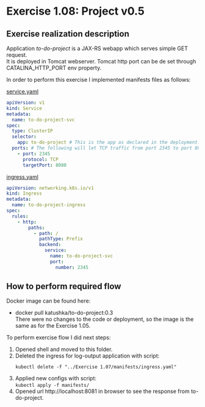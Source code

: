 # Exercise 1.08: Project v0.5

## Exercise realization description

Application *to-do-project* is a JAX-RS webapp which serves simple GET request.   
It is deployed in Tomcat webserver. Tomcat http port can be de set through CATALINA_HTTP_PORT env property. 

In order to perform this exercise I implemented manifests files as follows:

[service.yaml](./manifests/service.yaml)
```yaml
apiVersion: v1
kind: Service
metadata:
  name: to-do-project-svc
spec:
  type: ClusterIP
  selector:
    app: to-do-project # This is the app as declared in the deployment.
  ports: # The following will let TCP traffic from port 2345 to port 8080.
    - port: 2345
      protocol: TCP
      targetPort: 8080
```
[ingress.yaml](./manifests/service.yaml)
```yaml
apiVersion: networking.k8s.io/v1
kind: Ingress
metadata:
  name: to-do-project-ingress
spec:
  rules:
    - http:
        paths:
          - path: /
            pathType: Prefix
            backend:
              service:
                name: to-do-project-svc
                port:
                  number: 2345

```
## How to perform required flow

Docker image can be found here:
- docker pull katushka/to-do-project:0.3  
  There were no changes to the code or deployment, so the image is the same as for the Exercise 1.05.

To perform exercise flow I did next steps:

1. Opened shell and moved to this folder.
2. Deleted the ingress for log-output application with script:  
    ```shell
    kubectl delete -f "../Exercise 1.07/manifests/ingress.yaml"
    ```
3. Applied new configs with script:  
   `kubectl apply -f manifests/`  
4. Opened url http://localhost:8081 in browser to see the response from to-do-project.
